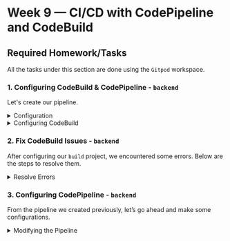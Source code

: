 # Week 9 — CI/CD with CodePipeline and CodeBuild

## Required Homework/Tasks

All the tasks under this section are done using the `Gitpod` workspace.

### 1. Configuring CodeBuild & CodePipeline - `backend`

Let's create our pipeline. 

<details><summary>Configuration</summary>
<p> 

In your AWS console, navigate to **CodePipeline** service and start creating;

- In the **Pipeline settings** section,
  
    - Pipeline name: `cruddur-backend-fargate`
      
    - Service role: `New service role`
      
    - Leave the other settings as is
      
- In the **Advanced settings** section, leave as is
  
- Click **Next**
    
    ![Image of Pipeline Settings Config](assets/pipeline-settings-config.png)
    
- In the **Source** section,
  
    - Source provider: `GitHub (Version 2)`
      
    - Connection: Click on `Connect to GitHub`
      
        - Connection name: `cruddur`
          
        - Click on **Connect to GitHub**, once verified create a link for your connection with GitHub
            
            ![Image of GitHub App Connection Page](assets/github-app-connection-page.png)
            
        - GitHub Apps: `Install a new app`; now go ahead and select your repo
            
            ![Image of AWS Connector for Github](assets/aws-connector-for-github.png)
            
        - You will have to confirm your password
          
        - Now select the `aws-bootcamp..` repo. If the connection is successful, you should get a number like so
            
            ![Image of Github Connection Settings](assets/github-connection-settings.png)
            
        - Now go ahead and click **Connect**
          
    - We need to create a new branch called `prd` . Make sure to branch from your latest branch if you work in branches. After the creation, you should now be able to add it as your branch name
      
    - Branch name: `prd`
      
    - Make sure the **Start the pipeline on source code change** box is checked
      
    - Output artifact format: **CodePipeline default**
      
    - Click **Next**
      
- In the **Build** section,
  
    - Build provider: Skip build stage
      
- In the **Deploy** section,
  
    - Deploy provider: `ECS`
      
    - Region: `us-west-2`
      
    - Cluster name: select `cruddur`
      
    - Service name: select `backend-flask`
      
    - Click **Next**
        
        ![Image of the Deploy Config Page](assets/deploy-config-page.png)
        
- Go ahead and **Create Pipeline**

You should get an error in the deploy stage because it has no configurations given to it. 

![Image of Pipeline First Test](assets/pipeline-first-test.png)

Let’s edit the pipeline 

- Click on **Edit**
    
    ![Image of Editing the Pipeline Config](assets/editing-pipeline-config.png)
    
- Add a stage in between **Source** and **Deploy** by clicking on the `Add stage`
  
    - Stage name: `bake-image`
      
- In the `bake-image` stage, click on **Add action group**
  
    - Action name: `build`
      
    - Action provider: **AWS CodeBuild**
      
    - Region: `us-west-2`
      
    - Input artifacts: select the **SourceArtifact**
      
    - Project name: This wouldn’t work because we don’t have a `build` project in **CodeBuild** yet.

Let's go ahead and create one.

</p>
</details>

<details><summary>Configuring CodeBuild</summary>
<p> 

Let's create a `build` project. 

- Navigate to your **CodeBuild** service
  
- Click on **Create build project**
  
    - Project name: `cruddur-backend-flask-bake-image`
      
    - Description: O*ptional*
      
    - Build badge (*optional*): check the box
        
        ![Image of Build Project Configuration](assets/build-project-configuration.png)
        
    - Enable concurrent build limit: DON’T check the box
      
- (We are creating a configuration for this section because we are creating it in isolation from our pipeline, not straight from the pipeline as it gave us the option to). In the **Source** section,
  
    - Source provider: **GitHub**
      
    - Repository: select **Connect using OAuth** then click **Connect to GitHub**
      
        - Click on **Authorize aws-codesuite** and then **Confirm**
        
        - Now select **Repository in my GitHub account**
          
    - GitHub repository: select the right repo
      
    - Source version - `prd`
      
    - Leave the rest of the configuration in that set
      
- In the **Primary source webhook events** section,
  
    - Check the box for **Rebuild every time a code change is pushed to this repository**
      
    - Event type: `PULL_REQUEST_MERGED`
        
        ![Image of Primary Source Webhook Events Config](assets/primary-source-webhook-events-config.png)
        
- In the **Environment** section,

    - Environment image: **Managed image**
      
    - Operating system: **Amazon Linux 2**
      
    - Runtime(s): **Standard**
      
    - Image: choose the latest
      
    - Environment type: **Linux**
      
    - Privileged: check the box to build Docker images
      
    - Service role: **New service role**
      
    - **Additional configuration**
      
        - Timeout: **Hours → 0** & **Minutes → 20**
          
    - Certificate: **Do not install any certificate**
      
    - VPC: select your VPC
      
    - Subnets: select any 3 of them
      
    - Security group: choose **default**
      
    - Compute: Leave as
      
    - Environment variables: We will be using our `buildspec.yml`
      
    - File systems: Leave as is
      
- In the **Buildspec** section,
  
    - Select **Use a buildspec file**
      
    - Buildspec name: `backend-flask/buildspec.yml`
      
- Leave everything else
  
- In the **Logs** section,
  
    - Check the box for **CloudWatch logs**
      
    - Group name: `/cruddur/build/backend-flask`
      
    - Stream name: `backend-flask`
      
- Go ahead and click **Create build project**

After the creation, you can go ahead and copy the badge URL to your `README` file.

<details><summary>Creating a buildspec.yml File</summary>
<p> 
  
`Buildspec` file consists of a collection of build commands and related settings that **CodeBuild** uses to run a build. Without a build spec, CodeBuild cannot successfully convert your build input into build output or locate the build output artifact in the build environment to upload to your output bucket. [Read more here.](https://docs.aws.amazon.com/codebuild/latest/userguide/getting-started-cli-create-build-spec.html#:~:text=A%20buildspec%20is%20a%20collection,upload%20to%20your%20output%20bucket.)

Make sure to update the environment variables with YOURS. They should be located in your `backend-flask.env` file.

In `backend-flask` directory, create a file `buildspec.yml`

```bash
touch backend-flask/buildspec.yml
```

Content of the `buildspec.yml` file:

```yaml
# Buildspec runs in the build stage of your pipeline.
version: 0.2
phases:
  install:
    runtime-versions:
      docker: 19
    commands:
      - echo "cd into $CODEBUILD_SRC_DIR/backend"
      - cd $CODEBUILD_SRC_DIR/backend-flask
      - aws ecr get-login-password --region $AWS_DEFAULT_REGION | docker login --username AWS --password-stdin $IMAGE_URL
  build:
    commands:
      - echo Build started on `date`
      - echo Building the Docker image...          
      - docker build -t backend-flask .
      - "docker tag $REPO_NAME $IMAGE_URL/$REPO_NAME"
  post_build:
    commands:
      - echo Build completed on `date`
      - echo Pushing the Docker image..
      - docker push $IMAGE_URL/$REPO_NAME
      - echo "imagedefinitions.json > [{\"name\":\"$CONTAINER_NAME\",\"imageUri\":\"$IMAGE_URL/$REPO_NAME\"}]" > imagedefinitions.json
      - printf "[{\"name\":\"$CONTAINER_NAME\",\"imageUri\":\"$IMAGE_URL/$REPO_NAME\"}]" > imagedefinitions.json

env:
  variables:
    AWS_ACCOUNT_ID: 387543059434
    AWS_DEFAULT_REGION: ca-central-1
    CONTAINER_NAME: backend-flask
    IMAGE_URL: 387543059434.dkr.ecr.ca-central-1.amazonaws.com
    REPO_NAME: backend-flask:latest
    AWS_COGNITO_USER_POOL_CLIENT_ID: 5b6ro31g97urk767adrbrdj1g5
    AWS_COGNITO_USER_POOL_ID: ca-central-1_CQ4wDfnwc
    BACKEND_URL: "*"
    FRONTEND_URL: "*"
    OTEL_EXPORTER_OTLP_ENDPOINT: https://api.honeycomb.io
    OTEL_SERVICE_NAME: backend-flask 
  parameter-store:
    AWS_ACCESS_KEY_ID: /cruddur/backend-flask/AWS_ACCESS_KEY_ID
    AWS_SECRET_ACCESS_KEY: /cruddur/backend-flask/AWS_SECRET_ACCESS_KEY
    CONNECTION_URL: /cruddur/backend-flask/CONNECTION_URL
    OTEL_EXPORTER_OTLP_HEADERS: /cruddur/backend-flask/OTEL_EXPORTER_OTLP_HEADERS 
    ROLLBAR_ACCESS_TOKEN: /cruddur/backend-flask/ROLLBAR_ACCESS_TOKEN
artifacts:
  files:
    - imagedefinitions.json
```

</p>
</details>

Now you can merge your branch into `prd` to kick off your first `build`. 

- Do this by making a pull request

</p>
</details>



### 2. Fix CodeBuild Issues - `backend`

After configuring our `build` project, we encountered some errors. Below are the steps to resolve them.

<details><summary>Resolve Errors</summary>
<p> 

For the `bake-image` build we created, we attached a VPC and some subnets (they were private subnets). This restricted the `build` from connecting with our ECR because there was no internet connectivity.  

- So go to your `bake-image` build and remove that VPC.

In your build project in **CodeBuild**, click on the `cruddur-backend-flask-bake-image` project

- Click on **Edit** and select **Environment**
  
- Scroll down to **VPC** and select **No VPC**
  
- Go ahead and click **Update environment**

Also, make sure that the `docker` runtime versions you are using are accepted and not erroring out. Check this in your `buildspec.yml` file. 

![Image of Github Diff of Docker Runtime Versions](assets/github-diff-of-docker-runtime-versions.png)

Also, it looks like it doesn’t like these environment variable parameters we set. Besides, all those are loaded during runtime. Leave the ones needed for our `post_build` step, which are `CONTAINER_NAME`, `AWS_DEFAULT_REGION`, `IMAGE_URL`, and `REPO_NAME`.

![Image of Github Diff of Removing Some Env Vars](assets/github-diff-of-removing-some-env-vars.png)

Now you can merge your branch into `prd` to kick off a `build`. 

- Do this by making a pull request

</p>
</details>


### 3. Configuring CodePipeline - `backend`

From the pipeline we created previously, let’s go ahead and make some configurations. 

<details><summary>Modifying the Pipeline</summary>
<p> 

If you have a pipeline already built and failed, click on **Edit** to add `stages` to the pipeline. OR you can just create another pipeline. 

- Go ahead and click `Add stage`
  
- Stage name: `build`

In the **build** stage, click on **Add action group**

- Action name: `bake`
  
- Action provider: **AWS CodeBuild**
  
- Region: **us-west-2**
  
- Input artifacts: **SourceArtifact**
  
- Project name: `cruddur-backend-flask-bake-image`
  
- Build type: **Single build**
  
- Output artifacts: **ImageDefinition**
  
- Leave the rest as is

Go ahead and click **Done,** then **save** and deploy changes by clicking **Release change**.

In the **deploy** stage, go ahead and edit it 

- Input artifacts: **ImageDefinition**

- Go ahead and click **Done,** then **save** and deploy changes by clicking **Release change**.

If you are getting this error of `no matching artifacts found`, make this change to your `buildspec.yml` file. Check the logs of the build.

![Image of Build Logs on No Matching Artifacts](assets/build-logs-on-no-matching-artifacts.png)

![Image of Buildspec Updates I](assets/buildspec-updates-1.png)

![Image of Buildspec Updates II](assets/buildspec-updates-2.png)

After the changes, go ahead and create a pull request to merge to `prd` so our `build` and `pipeline` are kicked off. 

Now, both the `build` and `deploy` stages passed. Yay!!! 🎉

Now head over to the **ECR** service to observe your tasks' creation for the `backend` happened. If you don’t see any tasks in your `backend-flask` service, that is because you have your **Desired count** set to **0.** 

- Click on **Update service** to change that number to **1**.

After the update, wait a little till it’s `healthy`. You can also do that by typing in your domain name, `api.MYDOMAIN.com`, and appending `/api/health-check` at the end of the URL. 

To ensure our health check is working, let’s go ahead and change our health check returned data. 

![Image of Tweaked Health Check Returned Data](assets/tweaked-health-check-returned-data.png)

After the change, go ahead and create a pull request to merge to `prd` so we are sure our ECS tasks are `healthy`. 

Try your health check domain again.

![Image of Successful Health Check on Domain Name](assets/successful-health-check-on-domain-name.png)

<details><summary>Some of the Errors Encountered</summary>
<p> 

### Error 1

![Image of Issues with the Runtime](assets/issues-with-the-runtime.png)

Change the **Image** in your build to the `..4.0` version. This version is more compatible with the docker `20` runtime version. 

![Image of the Standard 4.0 Image Version](assets/standard-4-image-version.png)

You can do that by: 

- Clicking on **Edit** on your build project
  
- Select **Environment,** then scroll down and make the changes
  
- Go ahead and **Update environment**


### Error 2

![Image of Failed ECR Login](assets/failed-ecr-login.png)

Simply add this AWS-managed policy to your CodeBuild role in IAM

![Image of AWS Managed Policy for ECR Login](assets/aws-managed-policy-for-ecr-login.png)


### Error 3

![Imaged of Failed Push to ECR](assets/failed-push-to-ecr.png)

This error is due to no permission to put images in ECR that is attached to the `build` project. 

For this error, create a **custom inline** policy with the following permissions:

![Image of Custom Inline Policy for our Permissions](assets/custom-inline-policy-for-our-permissions.png)

```json
{
	"Version": "2012-10-17",
	"Statement": [
		{
			"Sid": "Statement1",
			"Effect": "Allow",
			"Action": [
				"ecr:PutImage",
				"ecr:BatchGetImage",
				"ecr:UploadLayerPart",
				"ecr:CompleteLayerUpload",
				"ecr:InitiateLayerUpload",
				"ecr:GetDownloadUrlForLayer",
				"ecr:GetAuthorizationToken",
				"ecr:BatchCheckLayerAvailability"
			],
			"Resource": "*"
		}
	]
}
```

Check out [link](https://docs.aws.amazon.com/codebuild/latest/userguide/sample-docker.html) for more information. 

If you have the AWS-managed policy - `AmazonEC2ContainerRegistryReadOnly`, attached to your role, go ahead and delete it. If not, **ignore**.

### Error 4

![Image of Failed CodePipeline Deploy Stage](assets/failed-codepipeline-deploy-stage.png)

![Image of Failed CodePipeline Execution Summary](assets/failed-codepipeline-execution-summary.png)

You are getting the above error because your ECS service is meant to be launched already; else, it doesn’t detect the service name. 

![Image of a Successful Deploy in CodePipeline](assets/successful-deploy-in-codepipeline.png)

</p>
</details>

</p>
</details>
